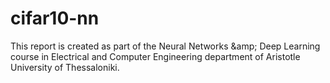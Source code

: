 # cifar10-nn
This report is created as part of the Neural Networks \&amp; Deep Learning course in Electrical and Computer Engineering department of Aristotle University of Thessaloniki.
